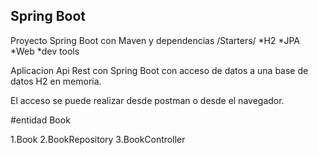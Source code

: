 ## Spring Boot

Proyecto Spring Boot con Maven y dependencias /Starters/
*H2
*JPA
*Web
*dev tools

Aplicacion Api Rest con Spring Boot con acceso de datos a una base de datos H2 en memoria.

El acceso se puede realizar desde postman o desde el navegador.

#entidad Book

1.Book
2.BookRepository
3.BookController


